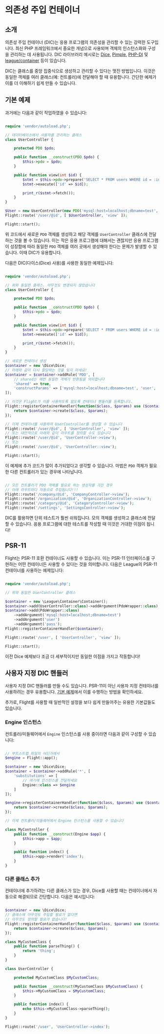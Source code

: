 # 의존성 주입 컨테이너

## 소개

의존성 주입 컨테이너 (DIC)는 응용 프로그램의 의존성을 관리할 수 있는 강력한 도구입니다. 최신 PHP 프레임워크에서 중요한 개념으로 사용되며 객체의 인스턴스화와 구성을 관리하는 데 사용됩니다. DIC 라이브러리 예시로는 [Dice](https://r.je/dice), [Pimple](https://pimple.symfony.com/), [PHP-DI](http://php-di.org/) 및 [league/container](https://container.thephpleague.com/) 등이 있습니다.

DIC는 클래스를 중앙 집중식으로 생성하고 관리할 수 있다는 멋진 방법입니다. 이것은 동일한 객체를 여러 클래스(예: 컨트롤러)에 전달해야 할 때 유용합니다. 간단한 예제가 이를 더 이해하기 쉽게 만들 수 있습니다.

## 기본 예제

과거에는 다음과 같이 작업하였을 수 있습니다:

```php

require 'vendor/autoload.php';

// 데이터베이스에서 사용자를 관리하는 클래스
class UserController {

	protected PDO $pdo;

	public function __construct(PDO $pdo) {
		$this->pdo = $pdo;
	}

	public function view(int $id) {
		$stmt = $this->pdo->prepare('SELECT * FROM users WHERE id = :id');
		$stmt->execute(['id' => $id]);

		print_r($stmt->fetch());
	}
}

$User = new UserController(new PDO('mysql:host=localhost;dbname=test', 'user', 'pass'));
Flight::route('/user/@id', [ $UserController, 'view' ]);

Flight::start();
```

위 코드에서 새로운 `PDO` 객체를 생성하고 해당 객체를 `UserController` 클래스에 전달하는 것을 볼 수 있습니다. 이는 작은 응용 프로그램에 대해서는 괜찮지만 응용 프로그램이 성장함에 따라 동일한 `PDO` 객체를 여러 곳에서 생성해야 한다는 문제가 발생할 수 있습니다. 이때 DIC가 유용합니다.

다음은 DIC(다이스(Dice) 사용)를 사용한 동일한 예제입니다:

```php

require 'vendor/autoload.php';

// 위와 동일한 클래스. 아무것도 변경되지 않았습니다
class UserController {

	protected PDO $pdo;

	public function __construct(PDO $pdo) {
		$this->pdo = $pdo;
	}

	public function view(int $id) {
		$stmt = $this->pdo->prepare('SELECT * FROM users WHERE id = :id');
		$stmt->execute(['id' => $id]);

		print_r($stmt->fetch());
	}
}

// 새로운 컨테이너 생성
$container = new \Dice\Dice;
// 아래와 같이 다시 할당하는 것을 잊지 마세요!
$container = $container->addRule('PDO', [
	// shared는 매번 동일한 객체가 반환됨을 의미합니다
	'shared' => true,
	'constructParams' => ['mysql:host=localhost;dbname=test', 'user', 'pass' ]
]);

// 이것은 Flight가 이를 사용하도록 알도록 컨테이너 핸들러를 등록합니다.
Flight::registerContainerHandler(function($class, $params) use ($container) {
	return $container->create($class, $params);
});

// 이제 컨테이너를 사용하여 UserController를 생성할 수 있습니다
Flight::route('/user/@id', [ 'UserController', 'view' ]);
// 또는 대안적으로 아래와 같이 라우트를 정의할 수도 있습니다
Flight::route('/user/@id', 'UserController->view');
// 또는
Flight::route('/user/@id', 'UserController::view');

Flight::start();
```

이 예제에 추가 코드가 많이 추가되었다고 생각할 수 있습니다. 마법은 `PDO` 객체가 필요한 다른 컨트롤러가 있는 경우에 나타납니다. 

```php

// 모든 컨트롤러가 PDO 객체를 필요로 하는 생성자를 가진 경우
// 아래 라우트마다 자동으로 주입됩니다!!!
Flight::route('/company/@id', 'CompanyController->view');
Flight::route('/organization/@id', 'OrganizationController->view');
Flight::route('/category/@id', 'CategoryController->view');
Flight::route('/settings', 'SettingsController->view');
```

DIC를 활용하면 단위 테스트가 훨씬 쉬워집니다. 모의 객체를 생성하고 클래스에 전달할 수 있습니다. 응용 프로그램에 대한 테스트를 작성할 때 이것은 거대한 이점이 됩니다!

## PSR-11

Flight는 PSR-11 호환 컨테이너도 사용할 수 있습니다. 이는 PSR-11 인터페이스를 구현하는 어떤 컨테이너든 사용할 수 있다는 것을 의미합니다. 다음은 League의 PSR-11 컨테이너를 사용하는 예제입니다:

```php

require 'vendor/autoload.php';

// 위와 동일한 UserController 클래스

$container = new \League\Container\Container();
$container->add(UserController::class)->addArgument(PdoWrapper::class);
$container->add(PdoWrapper::class)
	->addArgument('mysql:host=localhost;dbname=test')
	->addArgument('user')
	->addArgument('pass');
Flight::registerContainerHandler($container);

Flight::route('/user', [ 'UserController', 'view' ]);

Flight::start();
```

이전 Dice 예제보다 조금 더 세부적이지만 동일한 이점을 가지고 작동합니다!

## 사용자 지정 DIC 핸들러

사용자 지정 DIC 핸들러를 만들 수도 있습니다. PSR-11이 아닌 사용자 지정 컨테이너를 사용하려는 경우 유용합니다. [기본 예제](#basic-example)에서 이를 수행하는 방법을 확인하세요.

추가로, Flight를 사용할 때 일반적인 설정을 보다 쉽게 만들어주는 유용한 기본값들도 있습니다.

### Engine 인스턴스

컨트롤러/미들웨어에서 `Engine` 인스턴스를 사용 중이라면 다음과 같이 구성할 수 있습니다:

```php

// 부트스트랩 파일의 어딘가에서
$engine = Flight::app();

$container = new \Dice\Dice;
$container = $container->addRule('*', [
	'substitutions' => [
		// 여기에 인스턴스를 전달하세요
		Engine::class => $engine
	]
]);

$engine->registerContainerHandler(function($class, $params) use ($container) {
	return $container->create($class, $params);
});

// 이제 컨트롤러/미들웨어에서 Engine 인스턴스를 사용할 수 있습니다

class MyController {
	public function __construct(Engine $app) {
		$this->app = $app;
	}

	public function index() {
		$this->app->render('index');
	}
}
```

### 다른 클래스 추가

컨테이너에 추가하려는 다른 클래스가 있는 경우, Dice를 사용할 때는 컨테이너에서 자동으로 해결되므로 간단합니다. 다음은 예시입니다:

```php

$container = new \Dice\Dice;
// 클래스에 아무것도 주입할 필요가 없다면
// 아무것도 정의할 필요가 없습니다!
Flight::registerContainerHandler(function($class, $params) use ($container) {
	return $container->create($class, $params);
});

class MyCustomClass {
	public function parseThing() {
		return 'thing';
	}
}

class UserController {

	protected MyCustomClass $MyCustomClass;

	public function __construct(MyCustomClass $MyCustomClass) {
		$this->MyCustomClass = $MyCustomClass;
	}

	public function index() {
		echo $this->MyCustomClass->parseThing();
	}
}

Flight::route('/user', 'UserController->index');
```